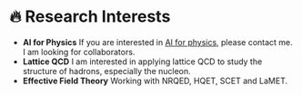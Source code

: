 # 🔥 Research Interests

- **AI for Physics** If you are interested in [AI for physics](https://github.com/Greyyy-HJC/TheoristGPT
), please contact me. I am looking for collaborators.
- **Lattice QCD** I am interested in applying lattice QCD to study the structure of hadrons, especially the nucleon.
- **Effective Field Theory** Working with NRQED, HQET, SCET and LaMET.